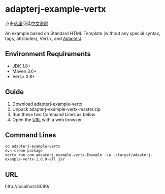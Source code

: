 # adapterj-example-vertx

点击[这里](https://github.com/york-deng/adapterj-example-vertx/blob/master/README_CN.md)阅读[中文说明](https://github.com/york-deng/adapterj-example-vertx/blob/master/README_CN.md)

An example based on Standard HTML Template (without any special syntax, tags, attributes), Vert.x, and [AdapterJ](https://github.com/york-deng/adapterj). 

## Environment Requirements
* JDK 1.8+
* Maven 3.6+
* Vert.x 3.8+

## Guide 
1. Download adapterj-example-vertx   
2. Unpack adapterj-example-vertx-master.zip   
3. Run these two Command Lines as below   
4. Open the [URL](http://localhost:8080/) with a web browser   

## Command Lines
```
cd adapterj-example-vertx
mvn clean package   
vertx run com.adapterj.example.vertx.Example -cp .:target/adapterj-example-vertx-1.0.0-all.jar   
```

## URL
http://localhost:8080/
